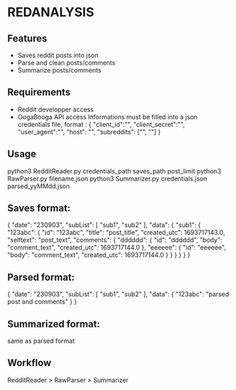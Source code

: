 # REDANALYSIS
## Features
- Saves reddit posts into json
- Parse and clean posts/comments
- Summarize posts/comments

## Requirements
- Reddit developper access
- OogaBooga API access
Informations must be filled into a json credentials file, format :
{
    "client_id":"",
    "client_secret":"",
    "user_agent":"",
    "host": "",
    "subreddits": ["", ""]
}

## Usage
python3 RedditReader.py credentials_path saves_path post_limit
python3 RawParser.py filename.json
python3 Summarizer.py credentials.json parsed_yyMMdd.json

## Saves format:
{
    "date": "230903",
    "subList": [
        "sub1",
        "sub2"
    ],
    "data": {
        "sub1": {
            "123abc": {
                "id": "123abc",
                "title": "post_title",
                "created_utc": 1693717143.0,
                "selftext": "post_text",
                "comments": {
                    "dddddd": {
                        "id": "dddddd",
                        "body": "comment_text",
                        "created_utc": 1693717144.0
                    },
                    "eeeeee": {
                        "id": "eeeeee",
                        "body": "comment_text",
                        "created_utc": 1693717144.0
                    }
                }
            }
        }
    }
}

## Parsed format:
{
    "date": "230903",
    "subList": [
        "sub1",
        "sub2"
    ],
    "data": {
        "123abc": "parsed post and comments"
    }
}

## Summarized format:
same as parsed format

## Workflow
RedditReader > RawParser > Summarizer
